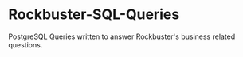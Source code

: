 # Rockbuster-SQL-Queries
PostgreSQL Queries written to answer Rockbuster's business related questions.
